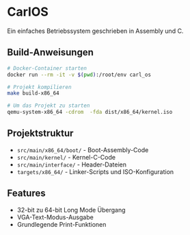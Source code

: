 # CarlOS

Ein einfaches Betriebssystem geschrieben in Assembly und C.

## Build-Anweisungen

```bash
# Docker-Container starten
docker run --rm -it -v $(pwd):/root/env carl_os

# Projekt kompilieren
make build-x86_64

# Um das Projekt zu starten 
qemu-system-x86_64 -cdrom  -fda dist/x86_64/kernel.iso
```

## Projektstruktur

- `src/main/x86_64/boot/` - Boot-Assembly-Code
- `src/main/kernel/` - Kernel-C-Code
- `src/main/interface/` - Header-Dateien
- `targets/x86_64/` - Linker-Scripts und ISO-Konfiguration

## Features

- 32-bit zu 64-bit Long Mode Übergang
- VGA-Text-Modus-Ausgabe
- Grundlegende Print-Funktionen
